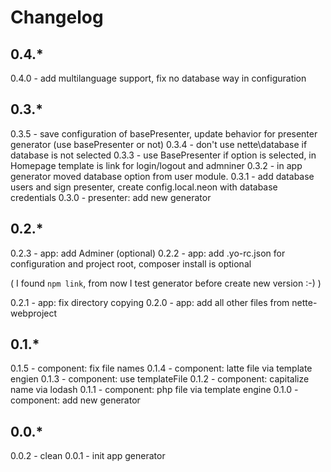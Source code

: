 # Changelog

## 0.4.*

0.4.0 - add multilanguage support, fix no database way in configuration


## 0.3.*

0.3.5 - save configuration of basePresenter, update behavior for presenter generator (use basePresenter or not)
0.3.4 - don't use nette\database if database is not selected 
0.3.3 - use BasePresenter if option is selected, in Homepage template is link for login/logout and admniner
0.3.2 - in app generator moved database option from user module.
0.3.1 - add database users and sign presenter, create config.local.neon with database credentials
0.3.0 - presenter: add new generator

## 0.2.*

0.2.3 - app: add Adminer (optional)
0.2.2 - app: add .yo-rc.json for configuration and project root, composer install is optional

( I found `npm link`, from now I test generator before create new version :-) )

0.2.1 - app: fix directory copying
0.2.0 - app: add all other files from nette-webproject

## 0.1.*

0.1.5 - component: fix file names
0.1.4 - component: latte file via template engien
0.1.3 - component: use templateFile
0.1.2 - component: capitalize name via lodash 
0.1.1 - component: php file via template engine
0.1.0 - component: add new generator

## 0.0.*

0.0.2 - clean 
0.0.1 - init app generator
